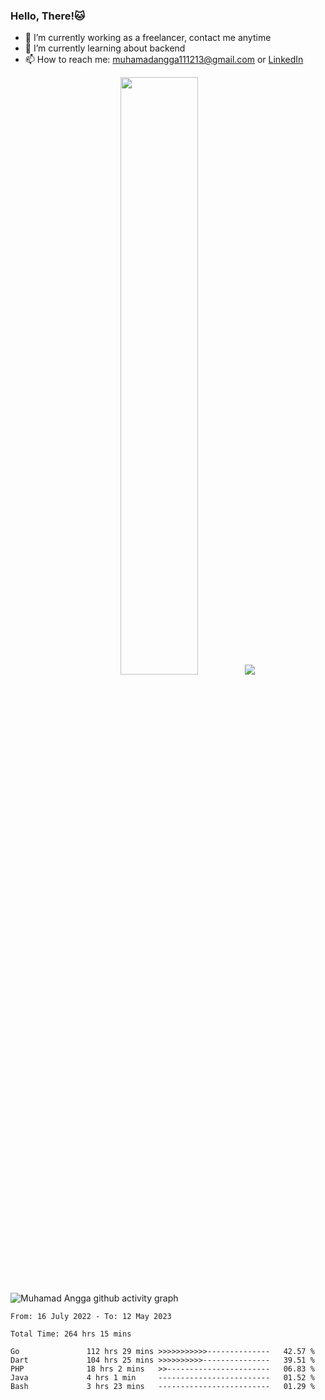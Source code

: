 
### Hello, There!🐱

- 🔭 I’m currently working as a freelancer, contact me anytime
- 🌱 I’m currently learning about backend
- 📫 How to reach me: [muhamadangga111213@gmail.com](mailto:muhamadangga111213@gmail.com) or [LinkedIn](https://www.linkedin.com/in/muhamad-angga)

<p align="center">
    <img width="49.5%" src="https://github-readme-stats.vercel.app/api?username=muhangga&count_private=true&theme=ocean_dark&show_icons=true" />
    &nbsp;
    <img src="https://github-readme-stats.vercel.app/api/top-langs/?username=muhangga&langs_count=8&layout=compact&theme=ocean_dark&show_icons=true" />
</p>

![Muhamad Angga github activity graph](https://github-readme-activity-graph.cyclic.app/graph?username=muhangga&custom_title=Angga&color=708090&theme=github-dark)


<!--START_SECTION:waka-->

```text
From: 16 July 2022 - To: 12 May 2023

Total Time: 264 hrs 15 mins

Go               112 hrs 29 mins >>>>>>>>>>>--------------   42.57 %
Dart             104 hrs 25 mins >>>>>>>>>>---------------   39.51 %
PHP              18 hrs 2 mins   >>-----------------------   06.83 %
Java             4 hrs 1 min     -------------------------   01.52 %
Bash             3 hrs 23 mins   -------------------------   01.29 %
```

<!--END_SECTION:waka-->
